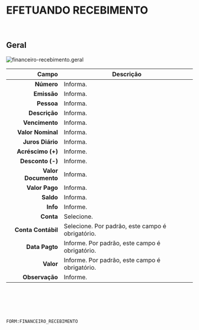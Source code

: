 # EFETUANDO RECEBIMENTO
<br>

## Geral
![financeiro-recebimento.geral](https://raw.githubusercontent.com/netforcews/docs-siscom/master/geral/imagens/financeiro-recebimento.geral.png)

Campo | Descrição
--:|---
**Número** | Informa.
**Emissão** | Informa.
**Pessoa** | Informa.
**Descrição** | Informa.
**Vencimento** | Informa.
**Valor Nominal** | Informa.
**Juros Diário** | Informa.
**Acréscimo (+)** | Informe.
**Desconto (-)** | Informe.
**Valor Documento** | Informa.
**Valor Pago** | Informa.
**Saldo** | Informa.
**Info** | Informe.
**Conta** | Selecione.
**Conta Contábil** | Selecione. Por padrão, este campo é obrigatório.
**Data Pagto** | Informe. Por padrão, este campo é obrigatório.
**Valor** | Informe. Por padrão, este campo é obrigatório.
**Observação** | Informe.
<br>
<br>
<br>
<br>

```FORM:FINANCEIRO_RECEBIMENTO```

